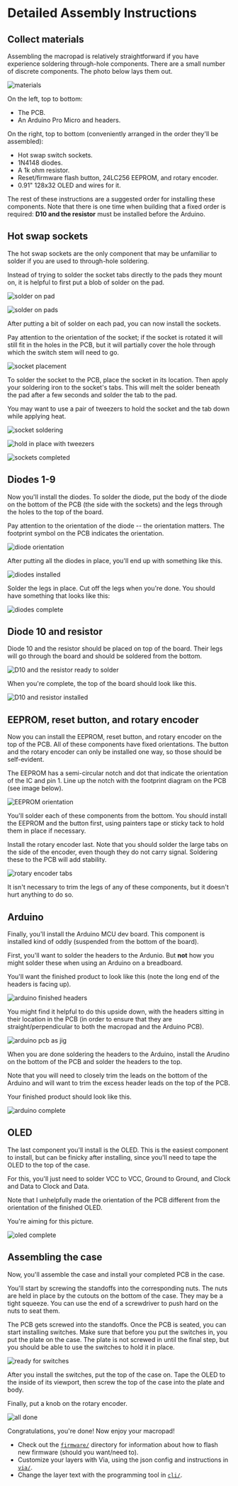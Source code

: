 # Detailed Assembly Instructions

## Collect materials

Assembling the macropad is relatively straightforward if you have experience
soldering through-hole components. There are a small number of discrete
components. The photo below lays them out.

![materials](./img/bom.jpeg)

On the left, top to bottom:

* The PCB.
* An Arduino Pro Micro and headers.

On the right, top to bottom (conveniently arranged in the order they'll be
assembled):

* Hot swap switch sockets.
* 1N4148 diodes.
* A 1k ohm resistor.
* Reset/firmware flash button, 24LC256 EEPROM, and rotary encoder.
* 0.91" 128x32 OLED and wires for it.

The rest of these instructions are a suggested order for installing these
components. Note that there is one time when building that a fixed order is
required: __D10 and the resistor__ must be installed before the Arduino.

## Hot swap sockets

The hot swap sockets are the only component that may be unfamiliar to solder if
you are used to through-hole soldering.

Instead of trying to solder the socket tabs directly to the pads they mount on,
it is helpful to first put a blob of solder on the pad.

![solder on pad](./img/socket-pad-solder0.jpeg)

![solder on pads](./img/socket-pad-solder0.jpeg)

After putting a bit of solder on each pad, you can now install the sockets.

Pay attention to the orientation of the socket; if the socket is rotated
it will still fit in the holes in the PCB, but it will partially cover the hole
through which the switch stem will need to go.

![socket placement](./img/socket-placement.jpeg)

To solder the socket to the PCB, place the socket in its location. Then apply
your soldering iron to the socket's tabs. This will melt the solder beneath the
pad after a few seconds and solder the tab to the pad.

You may want to use a pair of tweezers to hold the socket and the tab down while
applying heat.

![socket soldering](./img/socket-soldering.jpeg)

![hold in place with tweezers](./img/socket-tweezers.jpeg)

![sockets completed](./img/socket-complete.jpeg)

## Diodes 1-9

Now you'll install the diodes. To solder the diode, put the body of the diode on
the bottom of the PCB (the side with the sockets) and the legs through the holes
to the top of the board.

Pay attention to the orientation of the diode -- the orientation matters. The
footprint symbol on the PCB indicates the orientation.

![diode orientation](./img/diode-orientation.jpeg)

After putting all the diodes in place, you'll end up with something like this.

![diodes installed](./img/diodes-installed.jpeg)

Solder the legs in place. Cut off the legs when you're done. You should have
something that looks like this:

![diodes complete](./img/diodes-complete.jpeg)

## Diode 10 and resistor

Diode 10 and the resistor should be placed on top of the board. Their legs will
go through the board and should be soldered from the bottom.

![D10 and the resistor ready to solder](./img/d10-ready.jpeg)

When you're complete, the top of the board should look like this.

![D10 and resistor installed](./img/d10-complete.jpeg)

## EEPROM, reset button, and rotary encoder

Now you can install the EEPROM, reset button, and rotary encoder on the top of
the PCB. All of these components have fixed orientations. The button and the
rotary encoder can only be installed one way, so those should be self-evident.

The EEPROM has a semi-circular notch and dot that indicate the orientation of
the IC and pin 1. Line up the notch with the footprint diagram on the PCB (see
image below).

![EEPROM orientation](./img/eeprom-orientation.jpeg)

You'll solder each of these components from the bottom. You should install the
EEPROM and the button first, using painters tape or sticky tack to hold them in
place if necessary.

Install the rotary encoder last. Note that you should solder the large tabs on
the side of the encoder, even though they do not carry signal. Soldering these
to the PCB will add stability.

![rotary encoder tabs](./img/rotary-encoder-solder.jpeg)

It isn't necessary to trim the legs of any of these components, but it doesn't
hurt anything to do so.

## Arduino

Finally, you'll install the Arduino MCU dev board. This component is installed
kind of oddly (suspended from the bottom of the board). 

First, you'll want to solder the headers to the Ardunio. But __not__ how you
might solder these when using an Arduino on a breadboard. 

You'll want the finished product to look like this (note the long end of the
headers is facing up).

![arduino finished headers](./img/arduino-headers.jpeg)

You might find it helpful to do this upside down, with the headers sitting in
their location in the PCB (in order to ensure that they are
straight/perpendicular to both the macropad and the Arduino PCB).

![arduino pcb as jig](./img/arduino-pcb-jig.jpeg)

When you are done soldering the headers to the Arduino, install the Arudino on
the bottom of the PCB and solder the headers to the top.

Note that you will need to closely trim the leads on the bottom of the Arduino
and will want to trim the excess header leads on the top of the PCB.

Your finished product should look like this.

![arduino complete](./img/arduino-complete.jpeg)

## OLED

The last component you'll install is the OLED. This is the easiest component to
install, but can be finicky after installing, since you'll need to tape the OLED
to the top of the case. 

For this, you'll just need to solder VCC to VCC, Ground to Ground, and
Clock and Data to Clock and Data. 

Note that I unhelpfully made the orientation of the PCB different from the
orientation of the finished OLED.

You're aiming for this picture.

![oled complete](./img/oled-complete.jpeg)

## Assembling the case

Now, you'll assemble the case and install your completed PCB in the case.

You'll start by screwing the standoffs into the corresponding nuts. The nuts are
held in place by the cutouts on the bottom of the case. They may be a tight
squeeze. You can use the end of a screwdriver to push hard on the nuts to seat
them.

The PCB gets screwed into the standoffs. Once the PCB is seated, you can start
installing switches. Make sure that before you put the switches in, you put the
plate on the case. The plate is not screwed in until the final step, but you
should be able to use the switches to hold it in place.

![ready for switches](./img/ready-for-switches.jpeg)

After you install the switches, put the top of the case on. Tape the OLED to the
inside of its viewport, then screw the top of the case into the plate and body.

Finally, put a knob on the rotary encoder.

![all done](./img/complete.jpeg)

Congratulations, you're done! Now enjoy your macropad!

* Check out the [`firmware/`](../firmware) directory for information about how
  to flash new firmware (should you want/need to).
* Customize your layers with Via, using the json config and instructions in
  [`via/`](../via).
* Change the layer text with the programming tool in [`cli/`](../cli).
